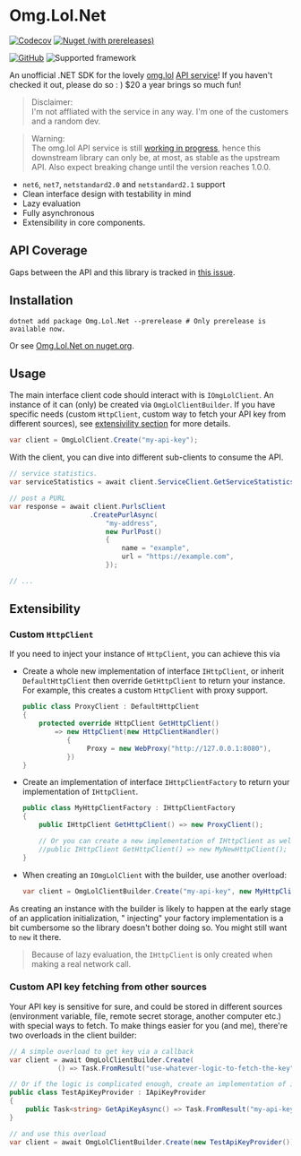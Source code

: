 # Omg.Lol.Net

[![Codecov](https://img.shields.io/codecov/c/github/wayneyaoo/omg.lol.net)](https://codecov.io/github/wayneyaoo/Omg.Lol.Net)
[![Nuget (with prereleases)](https://img.shields.io/nuget/vpre/omg.lol.net?color=green)](https://www.nuget.org/packages/Omg.Lol.Net/)

[![GitHub](https://img.shields.io/github/license/wayneyaoo/omg.lol.net)](./LICENSE)
![Supported framework](https://img.shields.io/badge/supported%20framework-netstandard2.0%20%7C%20netstandard2.1%20%7C%20net6%20%7C%20net7-green)

An unofficial .NET SDK for the lovely [omg.lol](https://omg.lol) [API service](https://api.omg.lol/)! If you haven't
checked it out, please do so : ) $20 a year brings so much fun!

> Disclaimer: \
> I'm not affliated with the service in any way. I'm one of the customers and a random dev.

> Warning: \
> The omg.lol API service is still [working in progress](https://api.omg.lol), hence this downstream library can only
> be, at most, as stable as the upstream API. Also expect breaking change until the version reaches 1.0.0.

- `net6`, `net7`, `netstandard2.0` and `netstandard2.1` support
- Clean interface design with testability in mind
- Lazy evaluation
- Fully asynchronous
- Extensibility in core components.

## API Coverage

Gaps between the API and this library is tracked in [this issue](https://github.com/wayneyaoo/Omg.Lol.Net/issues/48).

## Installation

```shell
dotnet add package Omg.Lol.Net --prerelease # Only prerelease is available now.
```

Or see [Omg.Lol.Net on nuget.org](https://www.nuget.org/packages/Omg.Lol.Net/).

## Usage

The main interface client code should interact with is `IOmgLolClient`. An instance of it can (only) be created
via `OmgLolClientBuilder`. If you have specific needs (custom `HttpClient`, custom way to fetch your API key from
different sources), see [extensivility section](#Extensibility) for more details.

```csharp
var client = OmgLolClient.Create("my-api-key");
```

With the client, you can dive into different sub-clients to consume the API.

```csharp
// service statistics.
var serviceStatistics = await client.ServiceClient.GetServiceStatisticsAsync();

// post a PURL
var response = await client.PurlsClient
                    .CreatePurlAsync(
                        "my-address",
                        new PurlPost()
                        {
                            name = "example",
                            url = "https://example.com",
                        });

// ...
```

## Extensibility

### Custom `HttpClient`

If you need to inject your instance of `HttpClient`, you can achieve this via

- Create a whole new implementation of interface `IHttpClient`, or inherit `DefaultHttpClient` then override `GetHttpClient` to return your instance. For example, this creates a custom `HttpClient` with proxy support.
  
  ```csharp
  public class ProxyClient : DefaultHttpClient
  {
      protected override HttpClient GetHttpClient()
          => new HttpClient(new HttpClientHandler()
             {
                  Proxy = new WebProxy("http://127.0.0.1:8080"),
             })
  }
  ```
  
  
- Create an implementation of interface `IHttpClientFactory` to return your implementation of `IHttpClient`.
  
  ```csharp
  public class MyHttpClientFactory : IHttpClientFactory
  {
      public IHttpClient GetHttpClient() => new ProxyClient();
  
      // Or you can create a new implementation of IHttpClient as well.
      //public IHttpClient GetHttpClient() => new MyNewHttpClient();
  }
  ```
  
  
- When creating an `IOmgLolClient` with the builder, use another overload:
  
  ```csharp
  var client = OmgLolClientBuilder.Create("my-api-key", new MyHttpClientFactory());
  ```

As creating an instance with the builder is likely to happen at the early stage of an application initialization, "
injecting" your factory implementation is a bit cumbersome so the library doesn't bother doing so. You might still want
to `new` it there.

> Because of lazy evaluation, the `IHttpClient` is only created when making a real network call.

### Custom API key fetching from other sources

Your API key is sensitive for sure, and could be stored in different sources (environment variable, file, remote secret
storage, another computer etc.) with special ways to fetch. To make things easier for you (and me), there're two
overloads in the client builder:

```csharp
// A simple overload to get key via a callback
var client = await OmgLolClientBuilder.Create(
            () => Task.FromResult("use-whatever-logic-to-fetch-the-key"));

// Or if the logic is complicated enough, create an implementation of interface IApiKeyProvider
public class TestApiKeyProvider : IApiKeyProvider
{
    public Task<string> GetApiKeyAsync() => Task.FromResult("my-api-key");
}

// and use this overload
var client = await OmgLolClientBuilder.Create(new TestApiKeyProvider());
```
